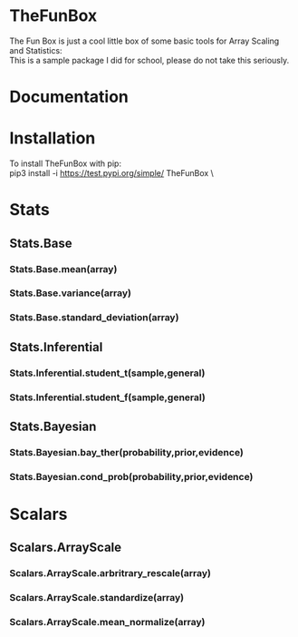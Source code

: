 # TheFunBox
The Fun Box is just a cool little box of some basic tools for Array Scaling and Statistics: \
This is a sample package I did for school, please do not take this seriously.
# Documentation
# Installation
To install TheFunBox with pip: \
pip3 install -i https://test.pypi.org/simple/ TheFunBox \
# Stats
## Stats.Base
### Stats.Base.mean(array)
### Stats.Base.variance(array)
### Stats.Base.standard_deviation(array)
## Stats.Inferential
### Stats.Inferential.student_t(sample,general)
### Stats.Inferential.student_f(sample,general)
## Stats.Bayesian
### Stats.Bayesian.bay_ther(probability,prior,evidence)
### Stats.Bayesian.cond_prob(probability,prior,evidence)
# Scalars
## Scalars.ArrayScale
### Scalars.ArrayScale.arbritrary_rescale(array)
### Scalars.ArrayScale.standardize(array)
### Scalars.ArrayScale.mean_normalize(array)
